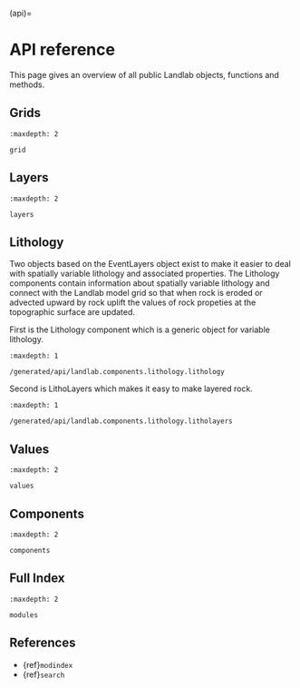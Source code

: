 (api)=

# API reference

This page gives an overview of all public Landlab objects, functions and
methods.

## Grids

```{toctree}
:maxdepth: 2

grid
```

## Layers

```{toctree}
:maxdepth: 2

layers
```

## Lithology

Two objects based on the EventLayers object exist to make it easier to deal
with spatially variable lithology and associated properties. The Lithology
components contain information about spatially variable lithology and connect
with the Landlab model grid so that when rock is eroded or advected upward by
rock uplift the values of rock propeties at the topographic surface are updated.

First is the Lithology component which is a generic object for variable
lithology.

```{toctree}
:maxdepth: 1

/generated/api/landlab.components.lithology.lithology
```

Second is LithoLayers which makes it easy to make layered rock.

```{toctree}
:maxdepth: 1

/generated/api/landlab.components.lithology.litholayers
```

## Values

```{toctree}
:maxdepth: 2

values
```

## Components

```{toctree}
:maxdepth: 2

components
```

## Full Index

```{toctree}
:maxdepth: 2

modules
```

## References

- {ref}`modindex`
- {ref}`search`
